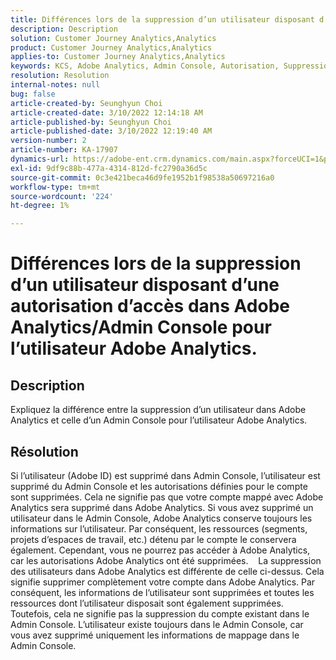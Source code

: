 ```yaml
---
title: Différences lors de la suppression d’un utilisateur disposant d’une autorisation d’accès dans Adobe Analytics/Admin Console pour l’utilisateur Adobe Analytics.
description: Description
solution: Customer Journey Analytics,Analytics
product: Customer Journey Analytics,Analytics
applies-to: Customer Journey Analytics,Analytics
keywords: KCS, Adobe Analytics, Admin Console, Autorisation, Suppression d’utilisateur, Suppression d’utilisateur
resolution: Resolution
internal-notes: null
bug: false
article-created-by: Seunghyun Choi
article-created-date: 3/10/2022 12:14:18 AM
article-published-by: Seunghyun Choi
article-published-date: 3/10/2022 12:19:40 AM
version-number: 2
article-number: KA-17907
dynamics-url: https://adobe-ent.crm.dynamics.com/main.aspx?forceUCI=1&pagetype=entityrecord&etn=knowledgearticle&id=ac67bd03-07a0-ec11-b400-0022480b0a3e
exl-id: 9df9c88b-477a-4314-812d-fc2790a36d5c
source-git-commit: 0c3e421beca46d9fe1952b1f98538a50697216a0
workflow-type: tm+mt
source-wordcount: '224'
ht-degree: 1%

---
```


# Différences lors de la suppression d’un utilisateur disposant d’une autorisation d’accès dans Adobe Analytics/Admin Console pour l’utilisateur Adobe Analytics.

## Description


Expliquez la différence entre la suppression d’un utilisateur dans Adobe Analytics et celle d’un Admin Console pour l’utilisateur Adobe Analytics.


## Résolution


Si l’utilisateur (Adobe ID) est supprimé dans Admin Console, l’utilisateur est supprimé du Admin Console et les autorisations définies pour le compte sont supprimées.
Cela ne signifie pas que votre compte mappé avec Adobe Analytics sera supprimé dans Adobe Analytics. Si vous avez supprimé un utilisateur dans le Admin Console, Adobe Analytics conserve toujours les informations sur l’utilisateur.
Par conséquent, les ressources (segments, projets d’espaces de travail, etc.) détenu par le compte le conservera également.
Cependant, vous ne pourrez pas accéder à Adobe Analytics, car les autorisations Adobe Analytics ont été supprimées.
  
La suppression des utilisateurs dans Adobe Analytics est différente de celle ci-dessus. Cela signifie supprimer complètement votre compte dans Adobe Analytics.
Par conséquent, les informations de l’utilisateur sont supprimées et toutes les ressources dont l’utilisateur disposait sont également supprimées.
Toutefois, cela ne signifie pas la suppression du compte existant dans le Admin Console. L’utilisateur existe toujours dans le Admin Console, car vous avez supprimé uniquement les informations de mappage dans le Admin Console.
